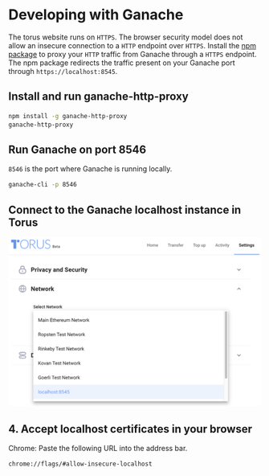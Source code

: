 # Developing with Ganache

The torus website runs on `HTTPS`. The browser security model does not allow an insecure connection to a `HTTP` endpoint over `HTTPS`. Install the [npm package](https://www.npmjs.com/package/ganache-http-proxy) to proxy your `HTTP` traffic from Ganache through a `HTTPS` endpoint. The npm package redirects the traffic present on your Ganache port through `https://localhost:8545`.

## Install and run ganache-http-proxy

```bash
npm install -g ganache-http-proxy
ganache-http-proxy
```

## Run Ganache on port 8546

`8546` is the port where Ganache is running locally.

```bash
ganache-cli -p 8546
```

## Connect to the Ganache localhost instance in Torus

![Select localhost:8545 from in the Network selector under the Settings tab within the Torus wallet](../.gitbook/assets/torus-ganache-localhost.png)

## 4. Accept localhost certificates in your browser

Chrome: Paste the following URL into the address bar.

```text
chrome://flags/#allow-insecure-localhost
```

